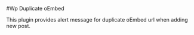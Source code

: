 #Wp Duplicate oEmbed  

This plugin provides alert message for 
duplicate oEmbed url when adding new post.

